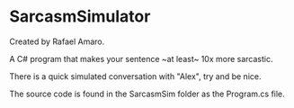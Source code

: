 # SarcasmSimulator

Created by Rafael Amaro.

A C# program that makes your sentence ~at least~ 10x more sarcastic.

There is a quick simulated conversation with "Alex", try and be nice.

The source code is found in the SarcasmSim folder as the Program.cs file.
